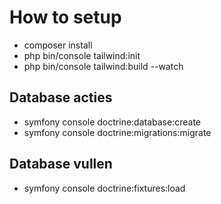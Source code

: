 # How to setup

- composer install
- php bin/console tailwind:init
- php bin/console tailwind:build --watch

##  Database acties
- symfony console doctrine:database:create
- symfony console doctrine:migrations:migrate

## Database vullen
- symfony console doctrine:fixtures:load
